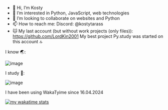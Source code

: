 - 👋 Hi, I’m Kosty
- 👀 I’m interested in Python, JavaScript, web technologies
- 💞️ I’m looking to collaborate on websites and Python
- 📫 How to reach me: Discord: @kostytarass
- 🐱 My last account (but without work projects (only files)): https://github.com/LordKin2001
My best project Py.study was started on this account 🔝



I know 🌏:


![image](https://github.com/Willyamdevon/Willyamdevon/assets/151402518/c9a3bc75-8269-43ba-8fd5-f5bc0ffbfb4d)



I study 🏫:


![image](https://github.com/Willyamdevon/Willyamdevon/assets/151402518/7dd6e81f-156b-445b-9e39-aa1cca9b80b2)



I have been using WakaTyime since 16.04.2024


[![my wakatime stats](https://github-readme-stats.vercel.app/api/wakatime?username=konsirovar&theme=radical)](https://wakatime.com/@konsirovar) 

<!---
Willyamdevon/Willyamdevon is a ✨ special ✨ repository because its `README.md` (this file) appears on your GitHub profile.
You can click the Preview link to take a look at your changes.
--->
